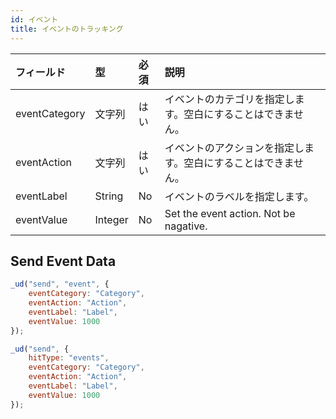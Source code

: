 ```yaml
---
id: イベント
title: イベントのトラッキング
---
```

| フィールド         | 型       | 必須 | 説明                                     |
|:------------- |:------- |:-- |:-------------------------------------- |
| eventCategory | 文字列     | はい | イベントのカテゴリを指定します。空白にすることはできません。         |
| eventAction   | 文字列     | はい | イベントのアクションを指定します。空白にすることはできません。        |
| eventLabel    | String  | No | イベントのラベルを指定します。                        |
| eventValue    | Integer | No | Set the event action. Not be nagative. |

## Send Event Data

```js
_ud("send", "event", {
    eventCategory: "Category",
    eventAction: "Action",
    eventLabel: "Label",
    eventValue: 1000
});
```

```js
_ud("send", {
    hitType: "events",
    eventCategory: "Category",
    eventAction: "Action",
    eventLabel: "Label",
    eventValue: 1000
});
```